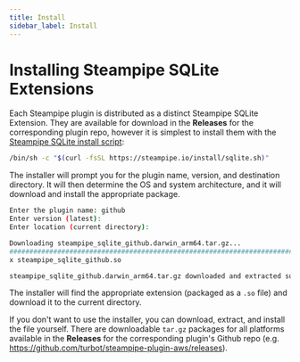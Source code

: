 ```yaml
---
title: Install
sidebar_label: Install
---
```



# Installing Steampipe SQLite Extensions

Each Steampipe plugin is distributed as a distinct Steampipe SQLite Extension.  They are available for download in the **Releases** for the corresponding plugin repo, however it is simplest to install them with the [Steampipe SQLite install script](https://steampipe.io/install/sqlite.sh):  


```bash
/bin/sh -c "$(curl -fsSL https://steampipe.io/install/sqlite.sh)"
```
<!--
```bash
Usage: global_installer.sh <plugin> [version] [location]
```
-->

The installer will prompt you for the plugin name, version, and destination directory.  It will then determine the OS and system architecture, and it will download and install the appropriate package.  


```bash
Enter the plugin name: github
Enter version (latest): 
Enter location (current directory): 

Downloading steampipe_sqlite_github.darwin_arm64.tar.gz...
###################################################################################################################################################################### 100.0%
x steampipe_sqlite_github.so

steampipe_sqlite_github.darwin_arm64.tar.gz downloaded and extracted successfully at /Users/jsmyth/src/steampipe_anywhere/sqlite.
```

The installer will find the appropriate extension (packaged as a `.so` file) and download it to the current directory.

If you don't want to use the installer, you can download, extract, and install the file yourself. There are downloadable `tar.gz` packages for all platforms available in the **Releases** for the corresponding plugin's Github repo (e.g. https://github.com/turbot/steampipe-plugin-aws/releases).